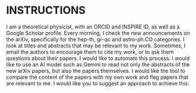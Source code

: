 # INSTRUCTIONS

I am a theoretical physicist, with an ORCID and INSPIRE ID, as well as a Google Scholar profile. Every morning, I check the new announcements on the arXiv, specifically for the hep-th, gr-qc and astro-ph.CO categories. I look at titles and abstracts that may be relevant to my work. Sometimes, I email the authors to encourage them to cite my work, or to ask them questions about their papers. I would like to automate this process. I would like to use an AI model such as Gemini to read not only the abstracts of the new arXiv papers, but also the papers themselves. I would like the tool to compare the content of the papers with my own work and flag papers that are relevant to me. I would like you to suggest an approach to achieve this.
